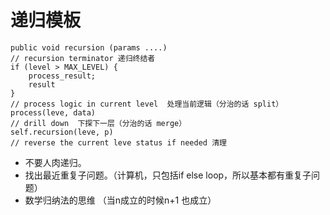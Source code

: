 # 递归模板
```
public void recursion (params ....) 
// recursion terminator 递归终结者
if (level > MAX_LEVEL) {
	process_result;
	result
}
// process logic in current level  处理当前逻辑（分治的话 split）
process(leve, data)
// drill down  下探下一层（分治的话 merge）
self.recursion(leve, p) 
// reverse the current leve status if needed 清理
```


* 不要人肉递归。
* 找出最近重复子问题。（计算机，只包括if else loop，所以基本都有重复子问题）
* 数学归纳法的思维 （当n成立的时候n+1 也成立）